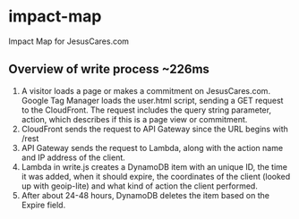 # impact-map
Impact Map for JesusCares.com

## Overview of write process ~226ms

1. A visitor loads a page or makes a commitment on JesusCares.com. Google Tag Manager loads the user.html script, sending a GET request to the CloudFront. The request includes the query string parameter, action, which describes if this is a page view or commitment.
2. CloudFront sends the request to API Gateway since the URL begins with /rest
3. API Gateway sends the request to Lambda, along with the action name and IP address of the client.
4. Lambda in write.js creates a DynamoDB item with an unique ID, the time it was added, when it should expire, the coordinates of the client (looked up with geoip-lite) and what kind of action the client performed.
5. After about 24-48 hours, DynamoDB deletes the item based on the Expire field.

